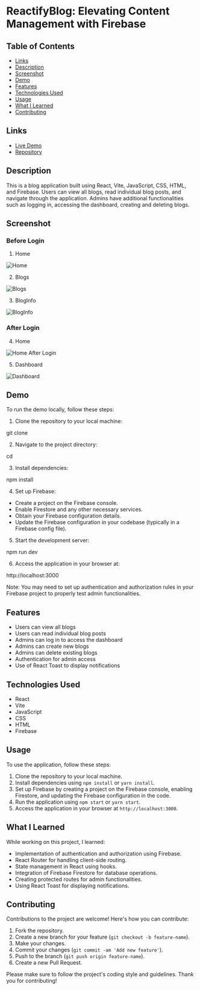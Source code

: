 # ReactifyBlog: Elevating Content Management with Firebase

## Table of Contents

- [Links](#links)
- [Description](#description)
- [Screenshot](#screenshot)
- [Demo](#demo)
- [Features](#features)
- [Technologies Used](#technologies-used)
- [Usage](#usage)
- [What I Learned](#what-i-learned)
- [Contributing](#contributing)

## Links

- [Live Demo](https://blogops.netlify.app/)
- [Repository](https://github.com/aruntutter/react-firebase-blog-app)

## Description

This is a blog application built using React, Vite, JavaScript, CSS, HTML, and Firebase. Users can view all blogs, read individual blog posts, and navigate through the application. Admins have additional functionalities such as logging in, accessing the dashboard, creating and deleting blogs.

## Screenshot

### Before Login

1. Home

![Home](./src/assets/screenshots/screencapture-home-page-before-login.png)

2. Blogs

![Blogs](./src/assets/screenshots/screencapture-all-blogs.png)

3. BlogInfo

![BlogInfo](./src/assets/screenshots/screencapture-blog-info.png)

### After Login

4. Home

![Home After Login](./src/assets/screenshots/screencapture-home-page-after-login.png)

5. Dashboard

![Dashboard](./src/assets/screenshots/screencapture-dashboard.png)

## Demo

To run the demo locally, follow these steps:

1. Clone the repository to your local machine:

git clone <repository-url>

2. Navigate to the project directory:

cd <project-directory>

3. Install dependencies:

npm install

4. Set up Firebase:

- Create a project on the Firebase console.
- Enable Firestore and any other necessary services.
- Obtain your Firebase configuration details.
- Update the Firebase configuration in your codebase (typically in a Firebase config file).

5. Start the development server:

npm run dev

6. Access the application in your browser at:

http://localhost:3000

Note: You may need to set up authentication and authorization rules in your Firebase project to properly test admin functionalities.

## Features

- Users can view all blogs
- Users can read individual blog posts
- Admins can log in to access the dashboard
- Admins can create new blogs
- Admins can delete existing blogs
- Authentication for admin access
- Use of React Toast to display notifications

## Technologies Used

- React
- Vite
- JavaScript
- CSS
- HTML
- Firebase

## Usage

To use the application, follow these steps:

1. Clone the repository to your local machine.
2. Install dependencies using `npm install` or `yarn install`.
3. Set up Firebase by creating a project on the Firebase console, enabling Firestore, and updating the Firebase configuration in the code.
4. Run the application using `npm start` or `yarn start`.
5. Access the application in your browser at `http://localhost:3000`.

## What I Learned

While working on this project, I learned:

- Implementation of authentication and authorization using Firebase.
- React Router for handling client-side routing.
- State management in React using hooks.
- Integration of Firebase Firestore for database operations.
- Creating protected routes for admin functionalities.
- Using React Toast for displaying notifications.

## Contributing

Contributions to the project are welcome! Here's how you can contribute:

1. Fork the repository.
2. Create a new branch for your feature (`git checkout -b feature-name`).
3. Make your changes.
4. Commit your changes (`git commit -am 'Add new feature'`).
5. Push to the branch (`git push origin feature-name`).
6. Create a new Pull Request.

Please make sure to follow the project's coding style and guidelines. Thank you for contributing!
